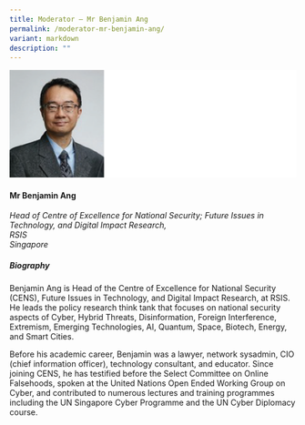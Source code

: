 ```yaml
---
title: Moderator – Mr Benjamin Ang
permalink: /moderator-mr-benjamin-ang/
variant: markdown
description: ""
---
```



![](/images/2025%20speakers/Benjamin_Ang.png)
#### **Mr Benjamin Ang**

*Head of Centre of Excellence for National Security; Future Issues in Technology, and Digital Impact Research,<br>RSIS<br>Singapore*

##### **Biography**
Benjamin Ang is Head of the Centre of Excellence for National Security (CENS), Future Issues in Technology, and Digital Impact Research, at RSIS. He leads the policy research think tank that focuses on national security aspects of Cyber, Hybrid Threats, Disinformation, Foreign Interference, Extremism, Emerging Technologies, AI, Quantum, Space, Biotech, Energy, and Smart Cities. 

Before his academic career, Benjamin was a lawyer, network sysadmin, CIO (chief information officer), technology consultant, and educator. Since joining CENS, he has testified before the Select Committee on Online Falsehoods, spoken at the United Nations Open Ended Working Group on Cyber, and contributed to numerous lectures and training programmes including the UN Singapore Cyber Programme and the UN Cyber Diplomacy course. 

